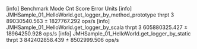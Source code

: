 [info] Benchmark                                                Mode  Cnt          Score          Error  Units
[info] JMHSample_01_HelloWorld.get_logger_by_method_prototype  thrpt    3   89030540.563 ±  1827767.292  ops/s
[info] JMHSample_01_HelloWorld.get_logger_by_scala             thrpt    3  605880325.427 ± 18964250.928  ops/s
[info] JMHSample_01_HelloWorld.get_logger_by_static            thrpt    3  842402858.439 ±  8502999.506  ops/s
